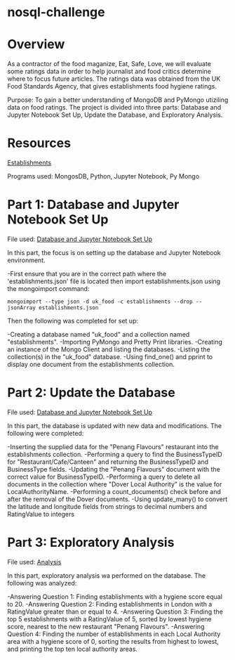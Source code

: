 # nosql-challenge

# Overview

As a contractor of the food maganize, Eat, Safe, Love, we will evaluate some ratings data in order to help journalist and food critics determine where to focus future articles. The ratings data was obtained from the UK Food Standards Agency, that gives establishments food hygiene ratings. 

Purpose: To gain a better understanding of MongoDB and PyMongo utiziling data on food ratings. The project is divided into three parts: Database and Jupyter Notebook Set Up, Update the Database, and Exploratory Analysis.

# Resources
[Establishments](Resources/establishments.json)

Programs used: MongosDB, Python, Jupyter Notebook, Py Mongo

# Part 1: Database and Jupyter Notebook Set Up
File used: [Database and Jupyter Notebook Set Up](NoSQL_setup_starter.ipynb)

In this part, the focus is on setting up the database and Jupyter Notebook environment. 

-First ensure that you are in the correct path where the 'establishments.json' file is located then import establishments.json using the mongoimport command:

 
    mongoimport --type json -d uk_food -c establishments --drop --jsonArray establishments.json
    
Then the following was completed for set up:

-Creating a database named "uk_food" and a collection named "establishments".
-Importing PyMongo and Pretty Print libraries.
-Creating an instance of the Mongo Client and listing the databases.
-Listing the collection(s) in the "uk_food" database.
-Using find_one() and pprint to display one document from the establishments collection.


# Part 2: Update the Database
File used: [Database and Jupyter Notebook Set Up](NoSQL_setup_starter.ipynb)

In this part, the database is updated with new data and modifications. The following were completed: 

-Inserting the supplied data for the "Penang Flavours" restaurant into the establishments collection.
-Performing a query to find the BusinessTypeID for "Restaurant/Cafe/Canteen" and returning the BusinessTypeID and BusinessType fields.
-Updating the "Penang Flavours" document with the correct value for BusinessTypeID.
-Performing a query to delete all documents in the collection where "Dover Local Authority" is the value for LocalAuthorityName.
-Performing a count_documents() check before and after the removal of the Dover documents.
-Using update_many() to convert the latitude and longitude fields from strings to decimal numbers and RatingValue to integers

# Part 3: Exploratory Analysis
File used: [Analysis](NoSQL_analysis_starter.ipynb)

In this part, exploratory analysis wa performed on the database. The following was analyzed: 

-Answering Question 1: Finding establishments with a hygiene score equal to 20.
-Answering Question 2: Finding establishments in London with a RatingValue greater than or equal to 4.
-Answering Question 3: Finding the top 5 establishments with a RatingValue of 5, sorted by lowest hygiene score, nearest to the new restaurant "Penang Flavours".
-Answering Question 4: Finding the number of establishments in each Local Authority area with a hygiene score of 0, sorting the results from highest to lowest, and printing the top ten local authority areas.
